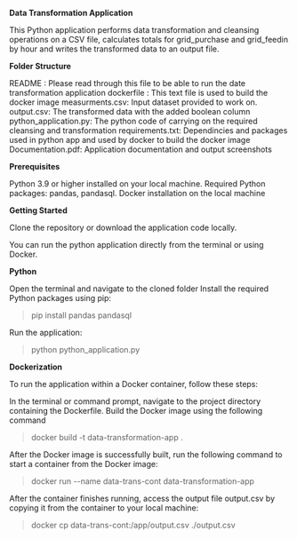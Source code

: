 **Data Transformation Application**

This Python application performs data transformation and cleansing operations on a CSV file, calculates totals for grid_purchase and grid_feedin by hour and writes the transformed data to an output file.

**Folder Structure**

README : Please read through this file to be able to run the date transformation application
dockerfile : This text file is used to build the docker image
measurments.csv: Input dataset provided to work on.
output.csv: The transformed data with the added boolean column
python_application.py: The python code of carrying on the required cleansing and transformation
requirements.txt: Dependincies and packages used in python app and used by docker to build the docker image
Documentation.pdf: Application documentation and output screenshots

**Prerequisites**

Python 3.9 or higher installed on your local machine.
Required Python packages: pandas, pandasql.
Docker installation on the local machine

**Getting Started**

Clone the repository or download the application code locally.

You can run the python application directly from the terminal or using Docker.

**Python**

Open the terminal and navigate to the cloned folder
Install the required Python packages using pip:
 > pip install pandas pandasql

Run the application:
 > python python_application.py

**Dockerization**

To run the application within a Docker container, follow these steps:

In the terminal or command prompt, navigate to the project directory containing the Dockerfile.
Build the Docker image using the following command
 > docker build -t data-transformation-app .

After the Docker image is successfully built, run the following command to start a container from the Docker image:
 > docker run --name data-trans-cont data-transformation-app

After the container finishes running, access the output file output.csv by copying it from the container to your local machine:
 > docker cp data-trans-cont:/app/output.csv ./output.csv
